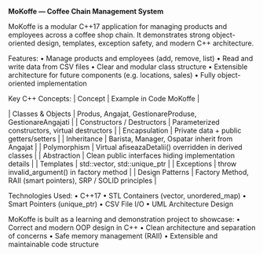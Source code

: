 **MoKoffe — Coffee Chain Management System**

MoKoffe is a modular C++17 application for managing products and employees across a coffee shop chain.
It demonstrates strong object-oriented design, templates, exception safety, and modern C++ architecture.

Features:
	•	Manage products and employees (add, remove, list)
	•	Read and write data from CSV files
	•	Clear and modular class structure
	•	Extensible architecture for future components (e.g. locations, sales)
	•	Fully object-oriented implementation

Key C++ Concepts:
| Concept | Example in Code MoKoffe |

| Classes & Objects | Produs, Angajat, GestionareProduse, GestionareAngajati |
| Constructors / Destructors | Parameterized constructors, virtual destructors |
| Encapsulation | Private data + public getters/setters |
| Inheritance | Barista, Manager, Ospatar inherit from Angajat |
| Polymorphism | Virtual afiseazaDetalii() overridden in derived classes |
| Abstraction | Clean public interfaces hiding implementation details |
| Templates | std::vector<Produs>, std::unique_ptr<Angajat> |
| Exceptions | throw invalid_argument() in factory method |
| Design Patterns | Factory Method, RAII (smart pointers), SRP / SOLID principles |

Technologies Used:
	•	C++17
	•	STL Containers (vector, unordered_map)
	•	Smart Pointers (unique_ptr)
	•	CSV File I/O
	•	UML Architecture Design

MoKoffe is built as a learning and demonstration project to showcase:
	•	Correct and modern OOP design in C++
	•	Clean architecture and separation of concerns
	•	Safe memory management (RAII)
	•	Extensible and maintainable code structure
